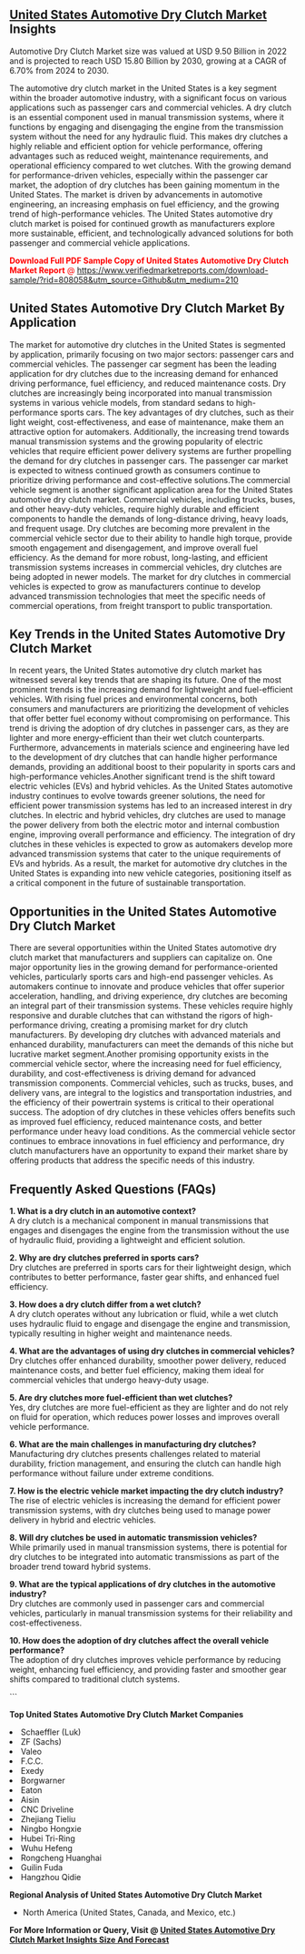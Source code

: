 <h2><a href="https://www.verifiedmarketreports.com/download-sample/?rid=808058&amp;utm_source=Github&amp;utm_medium=210" target="_blank">United States Automotive Dry Clutch Market</a> Insights</h2><p>Automotive Dry Clutch Market size was valued at USD 9.50 Billion in 2022 and is projected to reach USD 15.80 Billion by 2030, growing at a CAGR of 6.70% from 2024 to 2030.</p><p><p>The automotive dry clutch market in the United States is a key segment within the broader automotive industry, with a significant focus on various applications such as passenger cars and commercial vehicles. A dry clutch is an essential component used in manual transmission systems, where it functions by engaging and disengaging the engine from the transmission system without the need for any hydraulic fluid. This makes dry clutches a highly reliable and efficient option for vehicle performance, offering advantages such as reduced weight, maintenance requirements, and operational efficiency compared to wet clutches. With the growing demand for performance-driven vehicles, especially within the passenger car market, the adoption of dry clutches has been gaining momentum in the United States. The market is driven by advancements in automotive engineering, an increasing emphasis on fuel efficiency, and the growing trend of high-performance vehicles. The United States automotive dry clutch market is poised for continued growth as manufacturers explore more sustainable, efficient, and technologically advanced solutions for both passenger and commercial vehicle applications.<p><span class=""><span style="color: #ff0000;"><strong>Download Full PDF Sample Copy of United States Automotive Dry Clutch Market Report</strong> @ </span><a href="https://www.verifiedmarketreports.com/download-sample/?rid=808058&amp;utm_source=Github&amp;utm_medium=210" target="_blank">https://www.verifiedmarketreports.com/download-sample/?rid=808058&amp;utm_source=Github&amp;utm_medium=210</a></span></p></p><h2>United States Automotive Dry Clutch Market By Application</h2><p>The market for automotive dry clutches in the United States is segmented by application, primarily focusing on two major sectors: passenger cars and commercial vehicles. The passenger car segment has been the leading application for dry clutches due to the increasing demand for enhanced driving performance, fuel efficiency, and reduced maintenance costs. Dry clutches are increasingly being incorporated into manual transmission systems in various vehicle models, from standard sedans to high-performance sports cars. The key advantages of dry clutches, such as their light weight, cost-effectiveness, and ease of maintenance, make them an attractive option for automakers. Additionally, the increasing trend towards manual transmission systems and the growing popularity of electric vehicles that require efficient power delivery systems are further propelling the demand for dry clutches in passenger cars. The passenger car market is expected to witness continued growth as consumers continue to prioritize driving performance and cost-effective solutions.The commercial vehicle segment is another significant application area for the United States automotive dry clutch market. Commercial vehicles, including trucks, buses, and other heavy-duty vehicles, require highly durable and efficient components to handle the demands of long-distance driving, heavy loads, and frequent usage. Dry clutches are becoming more prevalent in the commercial vehicle sector due to their ability to handle high torque, provide smooth engagement and disengagement, and improve overall fuel efficiency. As the demand for more robust, long-lasting, and efficient transmission systems increases in commercial vehicles, dry clutches are being adopted in newer models. The market for dry clutches in commercial vehicles is expected to grow as manufacturers continue to develop advanced transmission technologies that meet the specific needs of commercial operations, from freight transport to public transportation.<h2>Key Trends in the United States Automotive Dry Clutch Market</h2><p>In recent years, the United States automotive dry clutch market has witnessed several key trends that are shaping its future. One of the most prominent trends is the increasing demand for lightweight and fuel-efficient vehicles. With rising fuel prices and environmental concerns, both consumers and manufacturers are prioritizing the development of vehicles that offer better fuel economy without compromising on performance. This trend is driving the adoption of dry clutches in passenger cars, as they are lighter and more energy-efficient than their wet clutch counterparts. Furthermore, advancements in materials science and engineering have led to the development of dry clutches that can handle higher performance demands, providing an additional boost to their popularity in sports cars and high-performance vehicles.Another significant trend is the shift toward electric vehicles (EVs) and hybrid vehicles. As the United States automotive industry continues to evolve towards greener solutions, the need for efficient power transmission systems has led to an increased interest in dry clutches. In electric and hybrid vehicles, dry clutches are used to manage the power delivery from both the electric motor and internal combustion engine, improving overall performance and efficiency. The integration of dry clutches in these vehicles is expected to grow as automakers develop more advanced transmission systems that cater to the unique requirements of EVs and hybrids. As a result, the market for automotive dry clutches in the United States is expanding into new vehicle categories, positioning itself as a critical component in the future of sustainable transportation.<h2>Opportunities in the United States Automotive Dry Clutch Market</h2><p>There are several opportunities within the United States automotive dry clutch market that manufacturers and suppliers can capitalize on. One major opportunity lies in the growing demand for performance-oriented vehicles, particularly sports cars and high-end passenger vehicles. As automakers continue to innovate and produce vehicles that offer superior acceleration, handling, and driving experience, dry clutches are becoming an integral part of their transmission systems. These vehicles require highly responsive and durable clutches that can withstand the rigors of high-performance driving, creating a promising market for dry clutch manufacturers. By developing dry clutches with advanced materials and enhanced durability, manufacturers can meet the demands of this niche but lucrative market segment.Another promising opportunity exists in the commercial vehicle sector, where the increasing need for fuel efficiency, durability, and cost-effectiveness is driving demand for advanced transmission components. Commercial vehicles, such as trucks, buses, and delivery vans, are integral to the logistics and transportation industries, and the efficiency of their powertrain systems is critical to their operational success. The adoption of dry clutches in these vehicles offers benefits such as improved fuel efficiency, reduced maintenance costs, and better performance under heavy load conditions. As the commercial vehicle sector continues to embrace innovations in fuel efficiency and performance, dry clutch manufacturers have an opportunity to expand their market share by offering products that address the specific needs of this industry.<h2>Frequently Asked Questions (FAQs)</h2><p><strong>1. What is a dry clutch in an automotive context?</strong><br> A dry clutch is a mechanical component in manual transmissions that engages and disengages the engine from the transmission without the use of hydraulic fluid, providing a lightweight and efficient solution.</p><p><strong>2. Why are dry clutches preferred in sports cars?</strong><br> Dry clutches are preferred in sports cars for their lightweight design, which contributes to better performance, faster gear shifts, and enhanced fuel efficiency.</p><p><strong>3. How does a dry clutch differ from a wet clutch?</strong><br> A dry clutch operates without any lubrication or fluid, while a wet clutch uses hydraulic fluid to engage and disengage the engine and transmission, typically resulting in higher weight and maintenance needs.</p><p><strong>4. What are the advantages of using dry clutches in commercial vehicles?</strong><br> Dry clutches offer enhanced durability, smoother power delivery, reduced maintenance costs, and better fuel efficiency, making them ideal for commercial vehicles that undergo heavy-duty usage.</p><p><strong>5. Are dry clutches more fuel-efficient than wet clutches?</strong><br> Yes, dry clutches are more fuel-efficient as they are lighter and do not rely on fluid for operation, which reduces power losses and improves overall vehicle performance.</p><p><strong>6. What are the main challenges in manufacturing dry clutches?</strong><br> Manufacturing dry clutches presents challenges related to material durability, friction management, and ensuring the clutch can handle high performance without failure under extreme conditions.</p><p><strong>7. How is the electric vehicle market impacting the dry clutch industry?</strong><br> The rise of electric vehicles is increasing the demand for efficient power transmission systems, with dry clutches being used to manage power delivery in hybrid and electric vehicles.</p><p><strong>8. Will dry clutches be used in automatic transmission vehicles?</strong><br> While primarily used in manual transmission systems, there is potential for dry clutches to be integrated into automatic transmissions as part of the broader trend toward hybrid systems.</p><p><strong>9. What are the typical applications of dry clutches in the automotive industry?</strong><br> Dry clutches are commonly used in passenger cars and commercial vehicles, particularly in manual transmission systems for their reliability and cost-effectiveness.</p><p><strong>10. How does the adoption of dry clutches affect the overall vehicle performance?</strong><br> The adoption of dry clutches improves vehicle performance by reducing weight, enhancing fuel efficiency, and providing faster and smoother gear shifts compared to traditional clutch systems.</p>```</p><p><strong>Top United States Automotive Dry Clutch Market Companies</strong></p><div data-test-id=""><p><li>Schaeffler (Luk)</li><li> ZF (Sachs)</li><li> Valeo</li><li> F.C.C.</li><li> Exedy</li><li> Borgwarner</li><li> Eaton</li><li> Aisin</li><li> CNC Driveline</li><li> Zhejiang Tieliu</li><li> Ningbo Hongxie</li><li> Hubei Tri-Ring</li><li> Wuhu Hefeng</li><li> Rongcheng Huanghai</li><li> Guilin Fuda</li><li> Hangzhou Qidie</li></p><div><strong>Regional Analysis of&nbsp;United States Automotive Dry Clutch Market</strong></div><ul><li dir="ltr"><p dir="ltr">North America&nbsp;(United States, Canada, and Mexico, etc.)</p></li></ul><p><strong>For More Information or Query, Visit @&nbsp;</strong><strong><a href="https://www.verifiedmarketreports.com/product/automotive-dry-clutch-market/?utm_source=Github&amp;utm_medium=210" target="_blank">United States Automotive Dry Clutch Market Insights Size And Forecast</a></strong></p></div>
